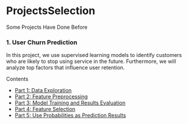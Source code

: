 # ProjectsSelection
Some Projects Have Done Before



### 1. User Churn Prediction
In this project, we use supervised learning models to identify customers who are likely to stop using service in the future. Furthermore, we will analyze top factors that influence user retention.

Contents
- [Part 1: Data Exploration](#Part-1:-Data-Exploration)
- [Part 2: Feature Preprocessing](#Part-2:-Feature-Preprocessing)
- [Part 3: Model Training and Results Evaluation](#Part-3:-Model-Training-and-Result-Evaluation)
- [Part 4: Feature Selection](#Part-4:-Feature-Selection)
- [Part 5: Use Probabilities as Prediction Results](#Part-5:-Use-Probabilities-as-Prediction-Results)
